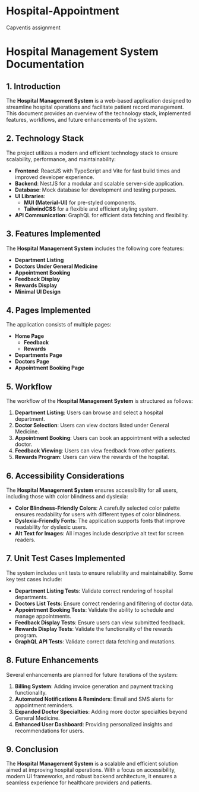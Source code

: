 # Hospital-Appointment
Capventis assignment
# **Hospital Management System Documentation**

## **1. Introduction**
The **Hospital Management System** is a web-based application designed to streamline hospital operations and facilitate patient record management. This document provides an overview of the technology stack, implemented features, workflows, and future enhancements of the system.

## **2. Technology Stack**
The project utilizes a modern and efficient technology stack to ensure scalability, performance, and maintainability:

- **Frontend**: ReactJS with TypeScript and Vite for fast build times and improved developer experience.
- **Backend**: NestJS for a modular and scalable server-side application.
- **Database**: Mock database for development and testing purposes.
- **UI Libraries**:
  - **MUI (Material-UI)** for pre-styled components.
  - **TailwindCSS** for a flexible and efficient styling system.
- **API Communication**: GraphQL for efficient data fetching and flexibility.

## **3. Features Implemented**
The **Hospital Management System** includes the following core features:

- **Department Listing**
- **Doctors Under General Medicine**
- **Appointment Booking**
- **Feedback Display**
- **Rewards Display**
- **Minimal UI Design**

## **4. Pages Implemented**
The application consists of multiple pages:

- **Home Page**
  - **Feedback**
  - **Rewards**
- **Departments Page**
- **Doctors Page**
- **Appointment Booking Page**


## **5. Workflow**
The workflow of the **Hospital Management System** is structured as follows:

1. **Department Listing**: Users can browse and select a hospital department.
2. **Doctor Selection**: Users can view doctors listed under General Medicine.
3. **Appointment Booking**: Users can book an appointment with a selected doctor.
4. **Feedback Viewing**: Users can view feedback from other patients.
5. **Rewards Program**: Users can view the rewards of the hospital.

## **6. Accessibility Considerations**
The **Hospital Management System** ensures accessibility for all users, including those with color blindness and dyslexia:

- **Color Blindness-Friendly Colors**: A carefully selected color palette ensures readability for users with different types of color blindness.
- **Dyslexia-Friendly Fonts**: The application supports fonts that improve readability for dyslexic users.
- **Alt Text for Images**: All images include descriptive alt text for screen readers.

## **7. Unit Test Cases Implemented**
The system includes unit tests to ensure reliability and maintainability. Some key test cases include:

- **Department Listing Tests**: Validate correct rendering of hospital departments.
- **Doctors List Tests**: Ensure correct rendering and filtering of doctor data.
- **Appointment Booking Tests**: Validate the ability to schedule and manage appointments.
- **Feedback Display Tests**: Ensure users can view submitted feedback.
- **Rewards Display Tests**: Validate the functionality of the rewards program.
- **GraphQL API Tests**: Validate correct data fetching and mutations.

## **8. Future Enhancements**
Several enhancements are planned for future iterations of the system:

1. **Billing System**: Adding invoice generation and payment tracking functionality.
2. **Automated Notifications & Reminders**: Email and SMS alerts for appointment reminders.
3. **Expanded Doctor Specialties**: Adding more doctor specialties beyond General Medicine.
4. **Enhanced User Dashboard**: Providing personalized insights and recommendations for users.

## **9. Conclusion**
The **Hospital Management System** is a scalable and efficient solution aimed at improving hospital operations. With a focus on accessibility, modern UI frameworks, and robust backend architecture, it ensures a seamless experience for healthcare providers and patients.

